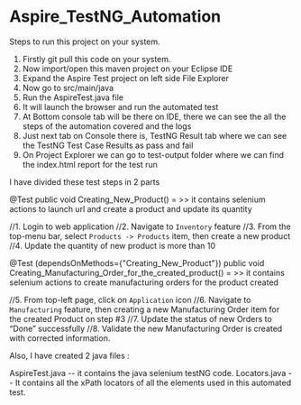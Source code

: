 # Aspire_TestNG_Automation

Steps to run this project on your system.

1. Firstly git pull this code on your system.
2. Now import/open this maven project on your Eclipse IDE
3. Expand the Aspire Test project on left side File Explorer
4. Now go to src/main/java
5. Run the AspireTest.java file 
6. It will launch the browser and run the automated test
7. At Bottom console tab will be there on IDE, there we can see the all the steps of the automation covered and the logs
8. Just next tab on Console there is, TestNG Result tab  where we can see the TestNG Test Case Results as pass and fail
9. On Project Explorer we can go to test-output folder where we can find the index.html report for the test run


I have divided these test steps in 2 parts 

@Test
public void Creating_New_Product()  = >> it contains selenium actions to launch url and create a product and update its quantity

//1. Login to web application
//2. Navigate to `Inventory` feature
//3. From the top-menu bar, select `Products -> Products` item, then create a new product
//4. Update the quantity of new product is more than 10


@Test (dependsOnMethods={"Creating_New_Product"})
	public void Creating_Manufacturing_Order_for_the_created_product()  = >> it contains selenium actions to create manufacturing orders for the product created

//5. From top-left page, click on `Application` icon
//6. Navigate to `Manufacturing` feature, then creating a new Manufacturing Order item for the created Product on step #3
//7. Update the status of new Orders to “Done” successfully
//8. Validate the new Manufacturing Order is created with corrected information.


Also, I have created 2 java files :

AspireTest.java  -- it contains the java selenium testNG code.
Locators.java  --  It contains all the xPath locators of all the elements used in this automated test.





